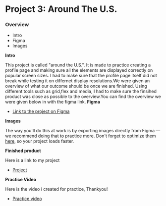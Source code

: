 # Project 3: Around The U.S.

### Overview

- Intro
- Figma
- Images

**Intro**

This project is called "around the U.S.". It is made to practice creating a profile page and making sure all the elements are displayed correctly on popular screen sizes.
I had to make sure that the profile page itself did not break while testing it on differnet display resolutions.We were given an overview of what our outcome should be once we are finished. Using different tools such as grid,flex and media, I had to make sure the finsihed product was close as possible to the overview.You can find the overview we were given below in with the figma link.
**Figma**

- [Link to the project on Figma](https://www.figma.com/file/ii4xxsJ0ghevUOcssTlHZv/Sprint-3%3A-Around-the-US?node-id=0%3A1)

**Images**

The way you'll do this at work is by exporting images directly from Figma — we recommend doing that to practice more. Don't forget to optimize them [here](https://tinypng.com/), so your project loads faster.

**Finished product**

Here is a link to my project

- [Project](https://github.com/SchmalbeckJ/se_project_aroundtheus.git)

**Practice Video**

Here is the video i created for practice, Thankyou!

- [Practice video](https://drive.google.com/file/d/1svGddt2V5Qli1zEugrby3YzJS6JFJ41Z/view?usp=sharing)
